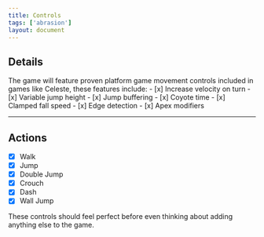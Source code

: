 ```yaml
---
title: Controls
tags: ['abrasion']
layout: document
---
```


## Details
The game will feature proven platform game movement controls included in games like Celeste, these features include:
	- [x] Increase velocity on turn
	- [x] Variable jump height
	- [x] Jump buffering
	- [x] Coyote time
	- [x] Clamped fall speed
	- [x] Edge detection
	- [x] Apex modifiers 

---

## Actions
- [x] Walk
- [x] Jump
- [x] Double Jump
- [x] Crouch
- [x] Dash
- [x] Wall Jump

These controls should feel perfect before even thinking about adding anything else to the game.